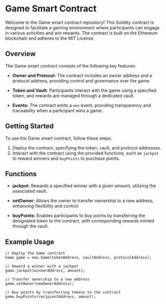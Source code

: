 # Game Smart Contract

Welcome to the Game smart contract repository! This Solidity contract is designed to facilitate a gaming environment where participants can engage in various activities and win rewards. The contract is built on the Ethereum blockchain and adheres to the MIT License.

## Overview

The Game smart contract consists of the following key features:

- **Owner and Protocol:** The contract includes an owner address and a protocol address, providing control and governance over the game.

- **Token and Vault:** Participants interact with the game using a specified token, and rewards are managed through a dedicated vault.

- **Events:** The contract emits a `won` event, providing transparency and traceability when a participant wins a game.

## Getting Started

To use the Game smart contract, follow these steps:

1. Deploy the contract, specifying the token, vault, and protocol addresses.
2. Interact with the contract using the provided functions, such as `jackpot` to reward winners and `buyPoints` to purchase points.

## Functions

- **jackpot:** Rewards a specified winner with a given amount, utilizing the associated vault.

- **setOwner:** Allows the owner to transfer ownership to a new address, enhancing flexibility and control.

- **buyPoints:** Enables participants to buy points by transferring the designated token to the contract, with corresponding rewards minted through the vault.

## Example Usage

```solidity
// Deploy the Game contract
Game game = new Game(tokenAddress, vaultAddress, protocolAddress);

// Reward a winner with a jackpot
game.jackpot(winnerAddress, amount);

// Transfer ownership to a new address
game.setOwner(newOwnerAddress);

// Buy points by transferring tokens to the contract
game.buyPoints(recipientAddress, amount);
